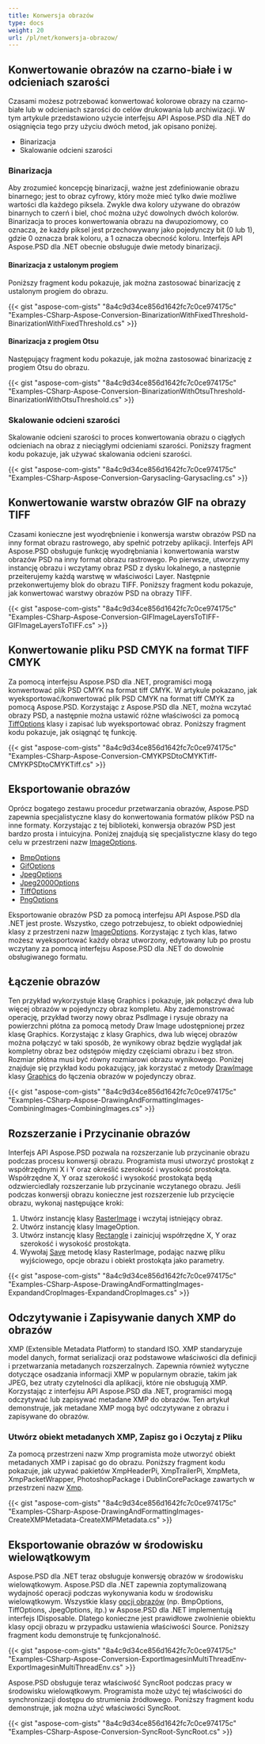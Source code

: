 ```yaml
---
title: Konwersja obrazów
type: docs
weight: 20
url: /pl/net/konwersja-obrazow/ 
---
```


## **Konwertowanie obrazów na czarno-białe i w odcieniach szarości**
Czasami możesz potrzebować konwertować kolorowe obrazy na czarno-białe lub w odcieniach szarości do celów drukowania lub archiwizacji. W tym artykule przedstawiono użycie interfejsu API Aspose.PSD dla .NET do osiągnięcia tego przy użyciu dwóch metod, jak opisano poniżej.

- Binarizacja
- Skalowanie odcieni szarości

### **Binarizacja**
Aby zrozumieć koncepcję binarizacji, ważne jest zdefiniowanie obrazu binarnego; jest to obraz cyfrowy, który może mieć tylko dwie możliwe wartości dla każdego piksela. Zwykle dwa kolory używane do obrazów binarnych to czerń i biel, choć można użyć dowolnych dwóch kolorów. Binarizacja to proces konwertowania obrazu na dwupoziomowy, co oznacza, że każdy piksel jest przechowywany jako pojedynczy bit (0 lub 1), gdzie 0 oznacza brak koloru, a 1 oznacza obecność koloru. Interfejs API Aspose.PSD dla .NET obecnie obsługuje dwie metody binarizacji.
#### **Binarizacja z ustalonym progiem**
Poniższy fragment kodu pokazuje, jak można zastosować binarizację z ustalonym progiem do obrazu.


{{< gist "aspose-com-gists" "8a4c9d34ce856d1642fc7c0ce974175c" "Examples-CSharp-Aspose-Conversion-BinarizationWithFixedThreshold-BinarizationWithFixedThreshold.cs" >}}


#### **Binarizacja z progiem Otsu**
Następujący fragment kodu pokazuje, jak można zastosować binarizację z progiem Otsu do obrazu.


{{< gist "aspose-com-gists" "8a4c9d34ce856d1642fc7c0ce974175c" "Examples-CSharp-Aspose-Conversion-BinarizationWithOtsuThreshold-BinarizationWithOtsuThreshold.cs" >}}


### **Skalowanie odcieni szarości**
Skalowanie odcieni szarości to proces konwertowania obrazu o ciągłych odcieniach na obraz z nieciągłymi odcieniami szarości. Poniższy fragment kodu pokazuje, jak używać skalowania odcieni szarości.


{{< gist "aspose-com-gists" "8a4c9d34ce856d1642fc7c0ce974175c" "Examples-CSharp-Aspose-Conversion-Garysacling-Garysacling.cs" >}}

## **Konwertowanie warstw obrazów GIF na obrazy TIFF**
Czasami konieczne jest wyodrębnienie i konwersja warstw obrazów PSD na inny format obrazu rastrowego, aby spełnić potrzeby aplikacji. Interfejs API Aspose.PSD obsługuje funkcję wyodrębniania i konwertowania warstw obrazów PSD na inny format obrazu rastrowego. Po pierwsze, utworzymy instancję obrazu i wczytamy obraz PSD z dysku lokalnego, a następnie przeiterujemy każdą warstwę w właściwości Layer. Następnie przekonwertujemy blok do obrazu TIFF. Poniższy fragment kodu pokazuje, jak konwertować warstwy obrazów PSD na obrazy TIFF.


{{< gist "aspose-com-gists" "8a4c9d34ce856d1642fc7c0ce974175c" "Examples-CSharp-Aspose-Conversion-GIFImageLayersToTIFF-GIFImageLayersToTIFF.cs" >}}

## **Konwertowanie pliku PSD CMYK na format TIFF CMYK**
Za pomocą interfejsu Aspose.PSD dla .NET, programiści mogą konwertować plik PSD CMYK na format tiff CMYK. W artykule pokazano, jak wyeksportować/konwertować plik PSD CMYK na format tiff CMYK za pomocą Aspose.PSD. Korzystając z Aspose.PSD dla .NET, można wczytać obrazy PSD, a następnie można ustawić różne właściwości za pomocą [TiffOptions](https://reference.aspose.com/psd/net/aspose.psd.imageoptions/tiffoptions) klasy i zapisać lub wyeksportować obraz. Poniższy fragment kodu pokazuje, jak osiągnąć tę funkcję.


{{< gist "aspose-com-gists" "8a4c9d34ce856d1642fc7c0ce974175c" "Examples-CSharp-Aspose-Conversion-CMYKPSDtoCMYKTiff-CMYKPSDtoCMYKTiff.cs" >}}

## **Eksportowanie obrazów**
Oprócz bogatego zestawu procedur przetwarzania obrazów, Aspose.PSD zapewnia specjalistyczne klasy do konwertowania formatów plików PSD na inne formaty. Korzystając z tej biblioteki, konwersja obrazów PSD jest bardzo prosta i intuicyjna. Poniżej znajdują się specjalistyczne klasy do tego celu w przestrzeni nazw [ImageOptions](https://reference.aspose.com/psd/net/aspose.psd.imageoptions).

- [BmpOptions](https://reference.aspose.com/psd/net/aspose.psd.imageoptions/bmpoptions)
- [GifOptions](https://reference.aspose.com/psd/net/aspose.psd.imageoptions/gifoptions)
- [JpegOptions](https://reference.aspose.com/psd/net/aspose.psd.imageoptions/jpegoptions)
- [Jpeg2000Options](https://reference.aspose.com/psd/net/aspose.psd.imageoptions/jpeg2000options)
- [TiffOptions](https://reference.aspose.com/psd/net/aspose.psd.imageoptions/tiffoptions)
- [PngOptions](https://reference.aspose.com/psd/net/aspose.psd.imageoptions/pngoptions)

Eksportowanie obrazów PSD za pomocą interfejsu API Aspose.PSD dla .NET jest proste. Wszystko, czego potrzebujesz, to obiekt odpowiedniej klasy z przestrzeni nazw [ImageOptions](https://reference.aspose.com/psd/net/aspose.psd.imageoptions). Korzystając z tych klas, łatwo możesz wyeksportować każdy obraz utworzony, edytowany lub po prostu wczytany za pomocą interfejsu Aspose.PSD dla .NET do dowolnie obsługiwanego formatu.

## **Łączenie obrazów**
Ten przykład wykorzystuje klasę Graphics i pokazuje, jak połączyć dwa lub więcej obrazów w pojedynczy obraz kompletu. Aby zademonstrować operację, przykład tworzy nowy obraz PsdImage i rysuje obrazy na powierzchni płótna za pomocą metody Draw Image udostępnionej przez klasę Graphics. Korzystając z klasy Graphics, dwa lub więcej obrazów można połączyć w taki sposób, że wynikowy obraz będzie wyglądał jak kompletny obraz bez odstępów między częściami obrazu i bez stron. Rozmiar płótna musi być równy rozmiarowi obrazu wynikowego. Poniżej znajduje się przykład kodu pokazujący, jak korzystać z metody [DrawImage](https://reference.aspose.com/psd/net/aspose.psd/graphics/methods/drawimage/index) klasy [Graphics](https://reference.aspose.com/psd/net/aspose.psd/graphics) do łączenia obrazów w pojedynczy obraz.


{{< gist "aspose-com-gists" "8a4c9d34ce856d1642fc7c0ce974175c" "Examples-CSharp-Aspose-DrawingAndFormattingImages-CombiningImages-CombiningImages.cs" >}}

## **Rozszerzanie i Przycinanie obrazów**
Interfejs API Aspose.PSD pozwala na rozszerzanie lub przycinanie obrazu podczas procesu konwersji obrazu. Programista musi utworzyć prostokąt z współrzędnymi X i Y oraz określić szerokość i wysokość prostokąta. Współrzędne X, Y oraz szerokość i wysokość prostokąta będą odzwierciedlały rozszerzanie lub przycinanie wczytanego obrazu. Jeśli podczas konwersji obrazu konieczne jest rozszerzenie lub przycięcie obrazu, wykonaj następujące kroki:

1. Utwórz instancję klasy [RasterImage](https://reference.aspose.com/psd/net/aspose.psd/rasterimage) i wczytaj istniejący obraz.
1. Utwórz instancję klasy ImageOption.
1. Utwórz instancję klasy [Rectangle](https://reference.aspose.com/psd/net/aspose.psd/rectangle) i zainicjuj współrzędne X, Y oraz szerokość i wysokość prostokąta.
1. Wywołaj [Save](https://reference.aspose.com/psd/net/aspose.psd/rasterimage/methods/save/index) metodę klasy RasterImage, podając nazwę pliku wyjściowego, opcje obrazu i obiekt prostokąta jako parametry.


{{< gist "aspose-com-gists" "8a4c9d34ce856d1642fc7c0ce974175c" "Examples-CSharp-Aspose-DrawingAndFormattingImages-ExpandandCropImages-ExpandandCropImages.cs" >}}

## **Odczytywanie i Zapisywanie danych XMP do obrazów**
XMP (Extensible Metadata Platform) to standard ISO. XMP standaryzuje model danych, format serializacji oraz podstawowe właściwości dla definicji i przetwarzania metadanych rozszerzalnych. Zapewnia również wytyczne dotyczące osadzania informacji XMP w popularnym obrazie, takim jak JPEG, bez utraty czytelności dla aplikacji, które nie obsługują XMP. Korzystając z interfejsu API Aspose.PSD dla .NET, programiści mogą odczytywać lub zapisywać metadane XMP do obrazów. Ten artykuł demonstruje, jak metadane XMP mogą być odczytywane z obrazu i zapisywane do obrazów.
### **Utwórz obiekt metadanych XMP, Zapisz go i Oczytaj z Pliku**
Za pomocą przestrzeni nazw Xmp programista może utworzyć obiekt metadanych XMP i zapisać go do obrazu. Poniższy fragment kodu pokazuje, jak używać pakietów XmpHeaderPi, XmpTrailerPi, XmpMeta, XmpPacketWrapper, PhotoshopPackage i DublinCorePackage zawartych w przestrzeni nazw [Xmp](https://reference.aspose.com/psd/net/aspose.psd.xmp).


{{< gist "aspose-com-gists" "8a4c9d34ce856d1642fc7c0ce974175c" "Examples-CSharp-Aspose-DrawingAndFormattingImages-CreateXMPMetadata-CreateXMPMetadata.cs" >}}

## **Eksportowanie obrazów w środowisku wielowątkowym**
Aspose.PSD dla .NET teraz obsługuje konwersję obrazów w środowisku wielowątkowym. Aspose.PSD dla .NET zapewnia zoptymalizowaną wydajność operacji podczas wykonywania kodu w środowisku wielowątkowym. Wszystkie klasy [opcji obrazów](https://reference.aspose.com/psd/net/aspose.psd.imageoptions) (np. BmpOptions, TiffOptions, JpegOptions, itp.) w Aspose.PSD dla .NET implementują interfejs IDisposable. Dlatego konieczne jest prawidłowe zwolnienie obiektu klasy opcji obrazu w przypadku ustawienia właściwości Source. Poniższy fragment kodu demonstruje tę funkcjonalność.


{{< gist "aspose-com-gists" "8a4c9d34ce856d1642fc7c0ce974175c" "Examples-CSharp-Aspose-Conversion-ExportImagesinMultiThreadEnv-ExportImagesinMultiThreadEnv.cs" >}}


Aspose.PSD obsługuje teraz właściwość SyncRoot podczas pracy w środowisku wielowątkowym. Programista może użyć tej właściwości do synchronizacji dostępu do strumienia źródłowego. Poniższy fragment kodu demonstruje, jak można użyć właściwości SyncRoot.


{{< gist "aspose-com-gists" "8a4c9d34ce856d1642fc7c0ce974175c" "Examples-CSharp-Aspose-Conversion-SyncRoot-SyncRoot.cs" >}}
